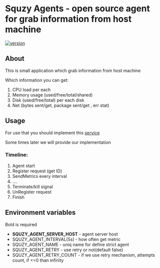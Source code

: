 # Squzy Agents - open source agent for grab information from host machine

[![version](https://img.shields.io/github/v/release/squzy/squzy.svg)](https://github.com/squzy/squzy)

## About

This is small application which grab information from host machine

Which information you can get:
1. CPU load per each
2. Memory usage (used/free/total/shared)
3. Disk (used/free/total) per each disk
4. Net (bytes sent/get, package sent/get , err stat)

## Usage

For use that you should implement this [service](https://github.com/squzy/squzy_proto/blob/develop/proto/v1/squzy_agent_server.proto#L10)

Some times later we will provide our implementation

### Timeline:

1. Agent start
2. Register request (get ID)
3. SendMetrics every interval
4. ....
5. Terminate/kill signal
6. UnRegister request
7. Finish


## Environment variables

Bold is required

- **SQUZY_AGENT_SERVER_HOST** - agent server host
- SQUZY_AGENT_INTERVAL(5s) - how often get metric
- SQUZY_AGENT_NAME - uniq name for define strict agent
- SQUZY_AGENT_RETRY - use retry or not(default false)
- SQUZY_AGENT_RETRY_COUNT - if we use retry mechanism, attempts count, if <=0 than infinity
